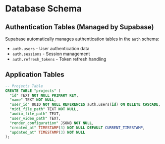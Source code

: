 # Database Schema

## Authentication Tables (Managed by Supabase)

Supabase automatically manages authentication tables in the `auth` schema:
- `auth.users` - User authentication data
- `auth.sessions` - Session management  
- `auth.refresh_tokens` - Token refresh handling

## Application Tables

```sql
-- Projects Table
CREATE TABLE "projects" (
  "id" TEXT NOT NULL PRIMARY KEY,
  "name" TEXT NOT NULL,
  "user_id" UUID NOT NULL REFERENCES auth.users(id) ON DELETE CASCADE,
  "midi_file_path" TEXT NOT NULL,
  "audio_file_path" TEXT,
  "user_video_path" TEXT,
  "render_configuration" JSONB NOT NULL,
  "created_at" TIMESTAMP(3) NOT NULL DEFAULT CURRENT_TIMESTAMP,
  "updated_at" TIMESTAMP(3) NOT NULL
);
